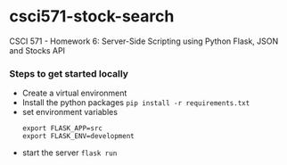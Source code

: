 # csci571-stock-search
CSCI 571 - Homework 6: Server-Side Scripting using Python Flask, JSON and Stocks API

### Steps to get started locally

- Create a virtual environment 
- Install the python packages `pip install -r requirements.txt`
- set environment variables 
    ```
    export FLASK_APP=src
    export FLASK_ENV=development
    ```
- start the server `flask run`